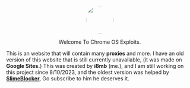 <p align="center">
<img style="border-radius:100%" height="75px" src="https://raw.githubusercontent.com/i8mb/i8mb.github.io/main/image/Chrome.gif">
<p align="center">
Welcome To Chrome OS Exploits.

This is an website that will contain many **proxies** and more.
I have an old version of this website that is still currently unavailable, (it was made on **Google Sites.**)
This was created by **i8mb** (me.), and I am still working on this project since 8/10/2023, and the oldest version was helped by [**SlimeBlocker**](https://www.youtube.com/@slimeblocker), Go subscribe to him he deserves it.
